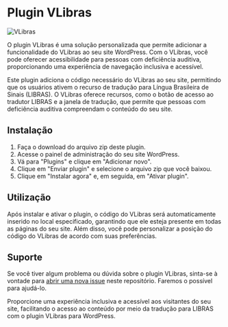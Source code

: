 # Plugin VLibras

![VLibras](https://i.imgur.com/ud9g3YK.png)

O plugin VLibras é uma solução personalizada que permite adicionar a funcionalidade do VLibras ao seu site WordPress. Com o VLibras, você pode oferecer acessibilidade para pessoas com deficiência auditiva, proporcionando uma experiência de navegação inclusiva e acessível.

Este plugin adiciona o código necessário do VLibras ao seu site, permitindo que os usuários ativem o recurso de tradução para Língua Brasileira de Sinais (LIBRAS). O VLibras oferece recursos, como o botão de acesso ao tradutor LIBRAS e a janela de tradução, que permite que pessoas com deficiência auditiva compreendam o conteúdo do seu site.

## Instalação

1. Faça o download do arquivo zip deste plugin.
2. Acesse o painel de administração do seu site WordPress.
3. Vá para "Plugins" e clique em "Adicionar novo".
4. Clique em "Enviar plugin" e selecione o arquivo zip que você baixou.
5. Clique em "Instalar agora" e, em seguida, em "Ativar plugin".

## Utilização

Após instalar e ativar o plugin, o código do VLibras será automaticamente inserido no local especificado, garantindo que ele esteja presente em todas as páginas do seu site. Além disso, você pode personalizar a posição do código do VLibras de acordo com suas preferências.

## Suporte

Se você tiver algum problema ou dúvida sobre o plugin VLibras, sinta-se à vontade para [abrir uma nova issue](https://github.com/seu-usuario/plugin-vlibras/issues) neste repositório. Faremos o possível para ajudá-lo.

Proporcione uma experiência inclusiva e acessível aos visitantes do seu site, facilitando o acesso ao conteúdo por meio da tradução para LIBRAS com o plugin VLibras para WordPress.
